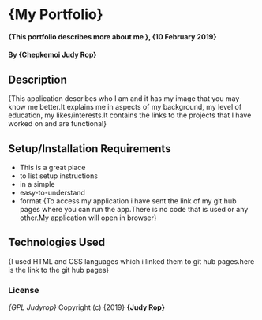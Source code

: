 # {My Portfolio}
#### {This portfolio describes more about me }, {10 February 2019}
#### By **{Chepkemoi Judy Rop}**
## Description
{This application describes who I am and it has my image that you may know me better.It  explains me in  aspects of  my background, my level of education, my likes/interests.It contains the links to the projects that I have worked on and are functional}
## Setup/Installation Requirements
* This is a great place
* to list setup instructions
* in a simple
* easy-to-understand
* format
{To access my application i have sent the link of my git hub pages where you can run the app.There is no code that is used or any other.My application will open in browser}
## Technologies Used
{I used HTML and CSS languages which i linked them to git hub pages.here is the link to the git hub pages}
### License
*{GPL Judyrop}*
Copyright (c) {2019} **{Judy Rop}**
